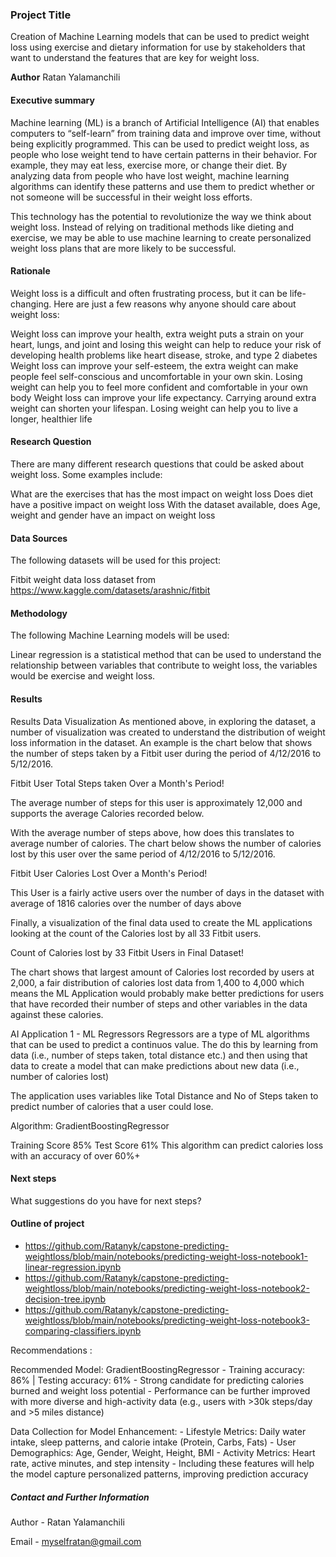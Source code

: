 ### Project Title
Creation of Machine Learning models that can be used to predict weight loss using exercise and dietary information for use by stakeholders that want to understand the features that are key for weight loss.


**Author**
Ratan Yalamanchili
#### Executive summary
Machine learning (ML) is a branch of Artificial Intelligence (AI) that enables computers to “self-learn” from training data and improve over time, without being explicitly programmed. This can be used to predict weight loss, as people who lose weight tend to have certain patterns in their behavior. For example, they may eat less, exercise more, or change their diet. By analyzing data from people who have lost weight, machine learning algorithms can identify these patterns and use them to predict whether or not someone will be successful in their weight loss efforts.

This technology has the potential to revolutionize the way we think about weight loss. Instead of relying on traditional methods like dieting and exercise, we may be able to use machine learning to create personalized weight loss plans that are more likely to be successful.


#### Rationale
Weight loss is a difficult and often frustrating process, but it can be life-changing. Here are just a few reasons why anyone should care about weight loss:

Weight loss can improve your health, extra weight puts a strain on your heart, lungs, and joint and losing this weight can help to reduce your risk of developing health problems like heart disease, stroke, and type 2 diabetes
Weight loss can improve your self-esteem, the extra weight can make people feel self-conscious and uncomfortable in your own skin. Losing weight can help you to feel more confident and comfortable in your own body
Weight loss can improve your life expectancy. Carrying around extra weight can shorten your lifespan. Losing weight can help you to live a longer, healthier life


#### Research Question
There are many different research questions that could be asked about weight loss. Some examples include:

What are the exercises that has the most impact on weight loss
Does diet have a positive impact on weight loss
With the dataset available, does Age, weight and gender have an impact on weight loss

#### Data Sources
The following datasets will be used for this project:

Fitbit weight data loss dataset from https://www.kaggle.com/datasets/arashnic/fitbit
#### Methodology
The following Machine Learning models will be used:

Linear regression is a statistical method that can be used to understand the relationship between variables that contribute to weight loss, the variables would be exercise and weight loss.


#### Results
Results
Data Visualization
As mentioned above, in exploring the dataset, a number of visualization was created to understand the distribution of weight loss information in the dataset. An example is the chart below that shows the number of steps taken by a Fitbit user during the period of 4/12/2016 to 5/12/2016.

Fitbit User Total Steps taken Over a Month's Period!

The average number of steps for this user is approximately 12,000 and supports the average Calories recorded below.

With the average number of steps above, how does this translates to average number of calories. The chart below shows the number of calories lost by this user over the same period of 4/12/2016 to 5/12/2016.

Fitbit User Calories Lost Over a Month's Period!

This User is a fairly active users over the number of days in the dataset with average of 1816 calories over the number of days above

Finally, a visualization of the final data used to create the ML applications looking at the count of the Calories lost by all 33 Fitbit users.

Count of Calories lost by 33 Fitbit Users in Final Dataset!

The chart shows that largest amount of Calories lost recorded by users at 2,000, a fair distribution of calories lost data from 1,400 to 4,000 which means the ML Application would probably make better predictions for users that have recorded their number of steps and other variables in the data against these calories.



AI Application 1 - ML Regressors
Regressors are a type of ML algorithms that can be used to predict a continuos value. The do this by learning from data (i.e., number of steps taken, total distance etc.) and then using that data to create a model that can make predictions about new data (i.e., number of calories lost)

The application uses variables like Total Distance and No of Steps taken to predict number of calories that a user could lose.

Algorithm: GradientBoostingRegressor

Training Score	85%
Test Score	61%
This algorithm can predict calories loss with an accuracy of over 60%+


#### Next steps
What suggestions do you have for next steps?

#### Outline of project

- https://github.com/Ratanyk/capstone-predicting-weightloss/blob/main/notebooks/predicting-weight-loss-notebook1-linear-regression.ipynb
- https://github.com/Ratanyk/capstone-predicting-weightloss/blob/main/notebooks/predicting-weight-loss-notebook2-decision-tree.ipynb
- https://github.com/Ratanyk/capstone-predicting-weightloss/blob/main/notebooks/predicting-weight-loss-notebook3-comparing-classifiers.ipynb


Recommendations : 

Recommended Model: GradientBoostingRegressor
    - Training accuracy: 86% | Testing accuracy: 61%
    - Strong candidate for predicting calories burned and weight loss potential
    - Performance can be further improved with more diverse and high-activity data (e.g., users with >30k steps/day and >5 miles distance)


Data Collection for Model Enhancement:
    - Lifestyle Metrics: Daily water intake, sleep patterns, and calorie intake (Protein, Carbs, Fats)
    - User Demographics: Age, Gender, Weight, Height, BMI
    - Activity Metrics: Heart rate, active minutes, and step intensity
    - Including these features will help the model capture personalized patterns, improving prediction accuracy


##### Contact and Further Information
Author - Ratan Yalamanchili

Email - myselfratan@gmail.com

